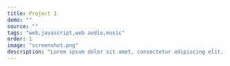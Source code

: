 ```yaml
---
title: Project 1
demo: ""
source: ""
tags: "web,javascript,web audio,music"
order: 1
image: "screenshot.png"
description: "Lorem ipsum dolor sit amet, consectetur adipiscing elit. Vivamus velit erat, efficitur ac nibh vitae, suscipit."
---
```

